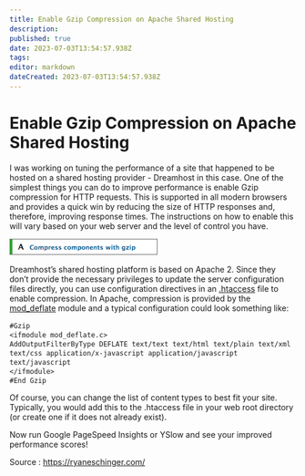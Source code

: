 ```yaml
---
title: Enable Gzip Compression on Apache Shared Hosting
description: 
published: true
date: 2023-07-03T13:54:57.938Z
tags: 
editor: markdown
dateCreated: 2023-07-03T13:54:57.938Z
---
```


# Enable Gzip Compression on Apache Shared Hosting

I was working on tuning the performance of a site that happened to be hosted on a shared hosting provider - Dreamhost in this case. One of the simplest things you can do to improve performance is enable Gzip compression for HTTP requests. This is supported in all modern browsers and provides a quick win by reducing the size of HTTP responses and, therefore, improving response times. The instructions on how to enable this will vary based on your web server and the level of control you have.

![yslow-compress-a.png](../images/apps/apache_http_server/yslow-compress-a.png)

Dreamhost’s shared hosting platform is based on Apache 2. Since they don’t provide the necessary privileges to update the server configuration files directly, you can use configuration directives in an [.htaccess](http://httpd.apache.org/docs/2.2/howto/htaccess.html) file to enable compression. In Apache, compression is provided by the [mod_deflate](http://httpd.apache.org/docs/current/mod/mod_deflate.html) module and a typical configuration could look something like:

```
#Gzip
<ifmodule mod_deflate.c>
AddOutputFilterByType DEFLATE text/text text/html text/plain text/xml text/css application/x-javascript application/javascript text/javascript
</ifmodule>
#End Gzip
```

Of course, you can change the list of content types to best fit your site. Typically, you would add this to the .htaccess file in your web root directory (or create one if it does not already exist).

Now run Google PageSpeed Insights or YSlow and see your improved performance scores!

Source : https://ryaneschinger.com/